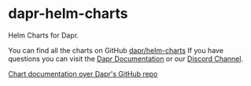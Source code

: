 # dapr-helm-charts
Helm Charts for Dapr. 

You can find all the charts on GitHub [dapr/helm-charts](https://github.com/dapr/helm-charts)
If you have questions you can visit the [Dapr Documentation](https://docs.dapr.io/) or our [Discord Channel](https://discord.com/invite/ptHhX6jc34). 

[Chart documentation over Dapr's GitHub repo](https://github.com/dapr/dapr/blob/master/charts/dapr/README.md)
